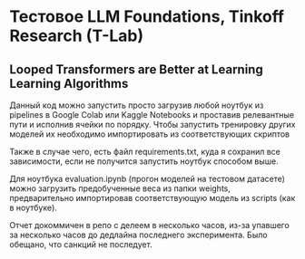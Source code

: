# Тестовое LLM Foundations, Tinkoff Research (T-Lab)
## Looped Transformers are Better at Learning Learning Algorithms
Данный код можно запустить просто загрузив любой ноутбук из pipelines в Google Colab или Kaggle Notebooks и проставив релевантные пути и исполнив ячейки по порядку.
Чтобы запустить тренировку других моделей их необходимо импортировать из соответствующих скриптов

Также в случае чего, есть файл requirements.txt, куда я сохранил все зависимости, если не получится запустить ноутбук способом выше. 

Для ноутбука evaluation.ipynb (прогон моделей на тестовом датасете) можно загрузить предобученные веса из папки weights, предварительно импортировав соответствующую модель из scripts (как в ноутбуке).

Отчет докоммичен в репо с делеем в несколько часов, из-за упавшего за несколько часов до дедлайна последнего эксперимента. Было обещано, что санкций не последует.
